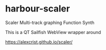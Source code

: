 # harbour-scaler
Scaler Multi-track graphing Function Synth

This is a QT Sailfish WebView wrapper around

https://alexcrist.github.io/scaler/
